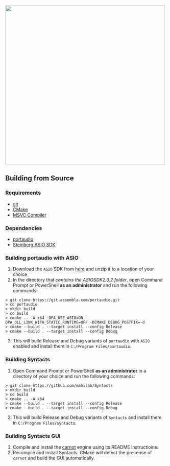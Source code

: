 <img src="https://raw.githubusercontent.com/mahilab/Syntacts/master/logo/logo_text.png" width="500">


## Building from Source

### Requirements

- [git](https://git-scm.com/)
- [CMake](https://cmake.org/)
- [MSVC Compiler](https://visualstudio.microsoft.com/vs/)

### Dependencies

- [portaudio](http://www.portaudio.com/)
- [Steinberg ASIO SDK](https://www.steinberg.net/en/company/developers.html)

### Building portaudio with ASIO
1. Download the `ASIO` SDK from [here](https://www.steinberg.net/en/company/developers.html) and unzip it to a location of your choice
2. In the directory that *contains the ASIOSDK2.3.2 folder*, open Command Prompt or PowerShell **as an administrator** and run the following commands:

```shell
> git clone https://git.assembla.com/portaudio.git 
> cd portaudio
> mkdir build
> cd build
> cmake .. -A x64 -DPA_USE_ASIO=ON -DPA_DLL_LINK_WITH_STATIC_RUNTIME=OFF -DCMAKE_DEBUG_POSTFIX=-d
> cmake --build . --target install --config Release
> cmake --build . --target install --config Debug
```
3. This will build Release and Debug variants of `portaudio` with `ASIO` enabled and install them in `C:/Program Files/portaudio`.

### Building Syntacts

1. Open Command Prompt or PowerShell **as an administrator** in a directory of your choice and run the following commands:

```shell
> git clone https://github.com/mahilab/Syntacts
> mkdir build
> cd build
> cmake .. -A x64
> cmake --build . --target install --config Release
> cmake --build . --target install --config Debug
```

2. This will build Release and Debug variants of `Syntacts` and install them in `C:/Program Files/syntacts`.

### Building Syntacts GUI

1. Compile and install the [carnot](https://github.com/epezent/carnot) engine using its README instructioins.
2. Recompile and install Syntacts. CMake will detect the precense of `carnot` and build the GUI automatically.
